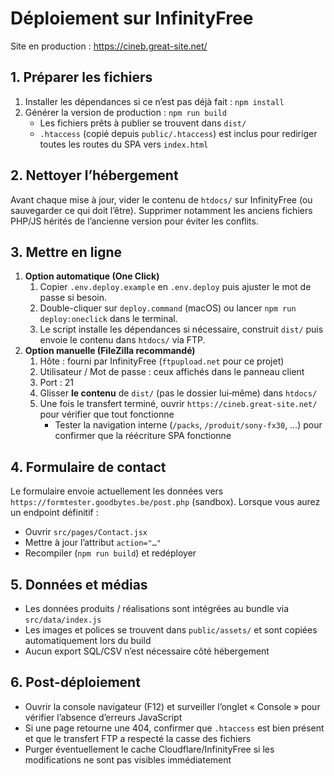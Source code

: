 # Déploiement sur InfinityFree

Site en production : https://cineb.great-site.net/

## 1. Préparer les fichiers
1. Installer les dépendances si ce n’est pas déjà fait : `npm install`
2. Générer la version de production : `npm run build`
   - Les fichiers prêts à publier se trouvent dans `dist/`
   - `.htaccess` (copié depuis `public/.htaccess`) est inclus pour rediriger toutes les routes du SPA vers `index.html`

## 2. Nettoyer l’hébergement
Avant chaque mise à jour, vider le contenu de `htdocs/` sur InfinityFree (ou sauvegarder ce qui doit l’être).
Supprimer notamment les anciens fichiers PHP/JS hérités de l’ancienne version pour éviter les conflits.

## 3. Mettre en ligne
1. **Option automatique (One Click)**
   1. Copier `.env.deploy.example` en `.env.deploy` puis ajuster le mot de passe si besoin.
   2. Double-cliquer sur `deploy.command` (macOS) ou lancer `npm run deploy:oneclick` dans le terminal.
   3. Le script installe les dépendances si nécessaire, construit `dist/` puis envoie le contenu dans `htdocs/` via FTP.
2. **Option manuelle (FileZilla recommandé)**
   1. Hôte : fourni par InfinityFree (`ftpupload.net` pour ce projet)
   2. Utilisateur / Mot de passe : ceux affichés dans le panneau client
   3. Port : 21
   4. Glisser **le contenu** de `dist/` (pas le dossier lui‑même) dans `htdocs/`
   5. Une fois le transfert terminé, ouvrir `https://cineb.great-site.net/` pour vérifier que tout fonctionne
      - Tester la navigation interne (`/packs`, `/produit/sony-fx30`, …) pour confirmer que la réécriture SPA fonctionne

## 4. Formulaire de contact
Le formulaire envoie actuellement les données vers `https://formtester.goodbytes.be/post.php` (sandbox). Lorsque vous aurez un endpoint définitif :
- Ouvrir `src/pages/Contact.jsx`
- Mettre à jour l’attribut `action="…"`
- Recompiler (`npm run build`) et redéployer

## 5. Données et médias
- Les données produits / réalisations sont intégrées au bundle via `src/data/index.js`
- Les images et polices se trouvent dans `public/assets/` et sont copiées automatiquement lors du build
- Aucun export SQL/CSV n’est nécessaire côté hébergement

## 6. Post‑déploiement
- Ouvrir la console navigateur (F12) et surveiller l’onglet « Console » pour vérifier l’absence d’erreurs JavaScript
- Si une page retourne une 404, confirmer que `.htaccess` est bien présent et que le transfert FTP a respecté la casse des fichiers
- Purger éventuellement le cache Cloudflare/InfinityFree si les modifications ne sont pas visibles immédiatement
